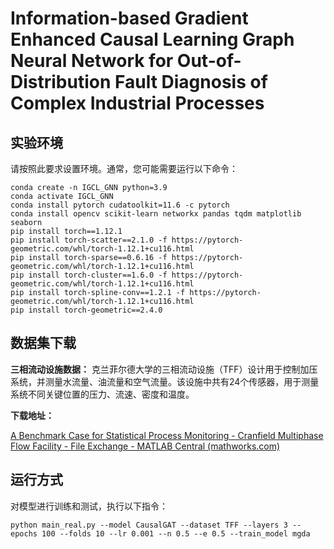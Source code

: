 # Information-based Gradient Enhanced Causal Learning Graph Neural Network for Out-of-Distribution Fault Diagnosis of Complex Industrial Processes

## 实验环境

请按照此要求设置环境。通常，您可能需要运行以下命令：

```shell
conda create -n IGCL_GNN python=3.9
conda activate IGCL_GNN
conda install pytorch cudatoolkit=11.6 -c pytorch
conda install opencv scikit-learn networkx pandas tqdm matplotlib seaborn
pip install torch==1.12.1
pip install torch-scatter==2.1.0 -f https://pytorch-geometric.com/whl/torch-1.12.1+cu116.html
pip install torch-sparse==0.6.16 -f https://pytorch-geometric.com/whl/torch-1.12.1+cu116.html
pip install torch-cluster==1.6.0 -f https://pytorch-geometric.com/whl/torch-1.12.1+cu116.html
pip install torch-spline-conv==1.2.1 -f https://pytorch-geometric.com/whl/torch-1.12.1+cu116.html
pip install torch-geometric==2.4.0
```

## 数据集下载

**三相流动设施数据：** 克兰菲尔德大学的三相流动设施（TFF）设计用于控制加压系统，并测量水流量、油流量和空气流量。该设施中共有24个传感器，用于测量系统不同关键位置的压力、流速、密度和温度。

**下载地址：**

[A Benchmark Case for Statistical Process Monitoring - Cranfield Multiphase Flow Facility - File Exchange - MATLAB Central (mathworks.com)](https://www.mathworks.com/matlabcentral/fileexchange/50938-a-benchmark-case-for-statistical-process-monitoring-cranfield-multiphase-flow-facility)

## 运行方式

对模型进行训练和测试，执行以下指令：

```shell
python main_real.py --model CausalGAT --dataset TFF --layers 3 --epochs 100 --folds 10 --lr 0.001 --n 0.5 --e 0.5 --train_model mgda 
```
